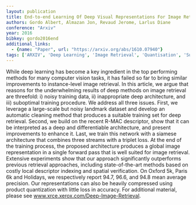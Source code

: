 ```yaml
---
layout: publication
title: End-to-end Learning Of Deep Visual Representations For Image Retrieval
authors: Gordo Albert, Almazan Jon, Revaud Jerome, Larlus Diane
conference: "Arxiv"
year: 2016
bibkey: gordo2016end
additional_links:
  - {name: "Paper", url: "https://arxiv.org/abs/1610.07940"}
tags: ['ARXIV', 'Deep Learning', 'Image Retrieval', 'Quantisation', 'Supervised']
---
```

While deep learning has become a key ingredient in the top performing methods for many computer vision tasks, it has failed so far to bring similar improvements to instance-level image retrieval. In this article, we argue that reasons for the underwhelming results of deep methods on image retrieval are threefold: i) noisy training data, ii) inappropriate deep architecture, and iii) suboptimal training procedure. We address all three issues. First, we leverage a large-scale but noisy landmark dataset and develop an automatic cleaning method that produces a suitable training set for deep retrieval. Second, we build on the recent R-MAC descriptor, show that it can be interpreted as a deep and differentiable architecture, and present improvements to enhance it. Last, we train this network with a siamese architecture that combines three streams with a triplet loss. At the end of the training process, the proposed architecture produces a global image representation in a single forward pass that is well suited for image retrieval. Extensive experiments show that our approach significantly outperforms previous retrieval approaches, including state-of-the-art methods based on costly local descriptor indexing and spatial verification. On Oxford 5k, Paris 6k and Holidays, we respectively report 94.7, 96.6, and 94.8 mean average precision. Our representations can also be heavily compressed using product quantization with little loss in accuracy. For additional material, please see www.xrce.xerox.com/Deep-Image-Retrieval.

